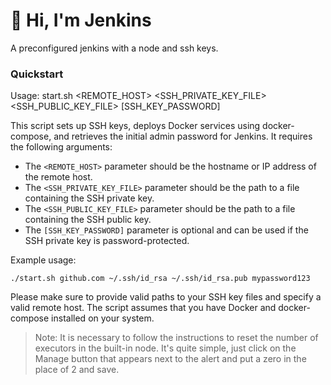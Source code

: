 #  👋 Hi, I'm Jenkins

A preconfigured jenkins with a node and ssh keys.

### Quickstart

Usage: start.sh <REMOTE_HOST> <SSH_PRIVATE_KEY_FILE> <SSH_PUBLIC_KEY_FILE> [SSH_KEY_PASSWORD]

This script sets up SSH keys, deploys Docker services using docker-compose, and retrieves the initial admin password for Jenkins.
It requires the following arguments:
- The `<REMOTE_HOST>` parameter should be the hostname or IP address of the remote host.
- The `<SSH_PRIVATE_KEY_FILE>` parameter should be the path to a file containing the SSH private key.
- The `<SSH_PUBLIC_KEY_FILE>` parameter should be the path to a file containing the SSH public key.
- The `[SSH_KEY_PASSWORD]` parameter is optional and can be used if the SSH private key is password-protected.

Example usage:

```shell
./start.sh github.com ~/.ssh/id_rsa ~/.ssh/id_rsa.pub mypassword123
```

Please make sure to provide valid paths to your SSH key files and specify a valid remote host.
The script assumes that you have Docker and docker-compose installed on your system.

> Note: It is necessary to follow the instructions to reset the number of executors in the built-in node. It's quite simple, just click on the Manage button that appears next to the alert and put a zero in the place of 2 and save.

